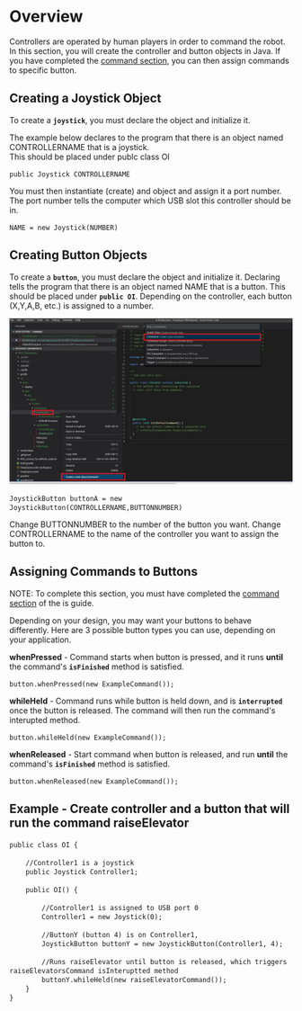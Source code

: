 # Overview
Controllers are operated by human players in order to command the robot.
In this section, you will create the controller and button objects in Java.
If you have completed the [command section](commands.md), you can then assign commands to specific button.

## Creating a Joystick Object

To create a **`joystick`**, you must declare the object and initialize it.

The example below declares to the program that there is an object named CONTROLLERNAME that is a joystick.   
This should be placed under publc class OI 

```
public Joystick CONTROLLERNAME
```

You must then instantiate (create) and object and assign it a port number.   
The port number tells the computer which USB slot this controller should be in.
```
NAME = new Joystick(NUMBER)
```

## Creating Button Objects

To create a **`button`**, you must declare the object and initialize it.
Declaring tells the program that there is an object named NAME that is a button. This should be placed under **`public OI`**.
Depending on the controller, each button (X,Y,A,B, etc.) is assigned to a number. 

![](img/CreateCommand.JPG)

```
JoystickButton buttonA = new JoystickButton(CONTROLLERNAME,BUTTONNUMBER)
```
Change BUTTONNUMBER to the number of the button you want.
Change CONTROLLERNAME to the name of the controller you want to assign the button to.


## Assigning Commands to Buttons

NOTE: To complete this section, you must have completed the [command section](commands.md) of the is guide.

Depending on your design, you may want your buttons to behave differently.
Here are 3 possible button types you can use, depending on your application.

**whenPressed** - Command starts when button is pressed, and it runs **until** the command's **`isFinished`** method is satisfied.
```
button.whenPressed(new ExampleCommand());
```

**whileHeld** - Command runs while button is held down, and is **`interrupted`** once the button is released. The command will then run the command's interupted method.
```
button.whileHeld(new ExampleCommand());
```

**whenReleased** - Start command when button is released, and run **until** the command's **`isFinished`** method is satisfied.
```
button.whenReleased(new ExampleCommand());
```


## Example - Create controller and a button that will run the command raiseElevator
```
public class OI {

	//Controller1 is a joystick
    public Joystick Controller1;		

    public OI() {

		//Controller1 is assigned to USB port 0  
        Controller1 = new Joystick(0);  	

		//ButtonY (button 4) is on Controller1,
        JoystickButton buttonY = new JoystickButton(Controller1, 4);	
        
		//Runs raiseElevator until button is released, which triggers raiseElevatorsCommand isInteruptted method
        buttonY.whileHeld(new raiseElevatorCommand());						
    }
}
```